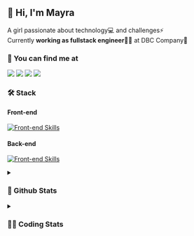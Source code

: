 ## 👋 Hi, I'm Mayra

A girl passionate about technology💻 and challenges⚡  
Currently **working as fullstack engineer**👩‍💻 at DBC Company🚀   

### 💬 You can find me at

<a href="https://mayra.dev" target="_blank" rel="noopener"><img src="https://img.shields.io/badge/-mayra.dev-005FED?style=flat&logo=Google-chrome&logoColor=white"/></a>
<a href="https://linkedin.com/in/mayraamaral" target="_blank" rel="noopener"><img src="https://img.shields.io/badge/-/mayraamaral-0077B5?style=flat&logo=Linkedin&logoColor=white"/></a>
<a href="mailto:mayra@mayra.dev" target="_blank" rel="noopener"><img src="https://img.shields.io/badge/-mayra@mayra.dev-D14836?style=flat&logo=Gmail&logoColor=white"/></a>
<a href="" target="_blank" rel="noopener"><img src="https://img.shields.io/badge/-mayraamaral-7289DA?style=flat&logo=Discord&logoColor=white"/></a>

### 🛠️ Stack
#### Front-end

[![Front-end Skills](https://skillicons.dev/icons?i=react,next,redux,styledcomponents,html,css,sass,js,ts,figma)](https://skillicons.dev)
#### Back-end

[![Front-end Skills](https://skillicons.dev/icons?i=java,spring,postgres,git,linux,bash,nodejs,docker,jenkins)](https://skillicons.dev)


<details>
    <summary><h3>📌 Github Stats</h3></summary>
    <div align="center">
        <table>
      <td><img height="160em" src="https://github-readme-stats.vercel.app/api?username=mayraamaral&show_icons=true&theme=algolia&hide_border=true&hide=stars&count_private=true" alt="Readme stats"></td>
      <td><img height="160em" src="https://github-readme-stats.vercel.app/api/top-langs/?username=mayraamaral&&layout=compact&&theme=algolia&hide_border=true&langs_count=6" alt="Language stats"></td>
       </table>
  </div> 
    

  <p align="center">
    <img src="https://github-readme-streak-stats.herokuapp.com?user=mayraamaral&theme=dark&hide_border=true&date_format=j%20M%5B%20Y%5D&locale=pt-br&background=050F2C&ring=0195DD&fire=23AA7D&currStreakLabel=23AA7D" alt="Streak stats">
  </p> 
</details>

<details>
  <summary><h3>👩‍💻 Coding Stats</h3></summary>
  
  <!--START_SECTION:waka-->
![Code Time](http://img.shields.io/badge/Code%20Time-110%20hrs%2029%20mins-blue)

**🐱 My GitHub Data** 

> 📦 578.1 kB Used in GitHub's Storage 
 > 
> 🏆 238 Contributions in the Year 2023
 > 
> 🚫 Not Opted to Hire
 > 
> 📜 45 Public Repositories 
 > 
> 🔑 24 Private Repositories 
 > 
**I'm an Early 🐤** 

```text
🌞 Morning                297 commits         ████░░░░░░░░░░░░░░░░░░░░░   15.85 % 
🌆 Daytime                811 commits         ███████████░░░░░░░░░░░░░░   43.28 % 
🌃 Evening                666 commits         █████████░░░░░░░░░░░░░░░░   35.54 % 
🌙 Night                  100 commits         █░░░░░░░░░░░░░░░░░░░░░░░░   05.34 % 
```
📅 **I'm Most Productive on Monday** 

```text
Monday                   396 commits         █████░░░░░░░░░░░░░░░░░░░░   21.13 % 
Tuesday                  320 commits         ████░░░░░░░░░░░░░░░░░░░░░   17.08 % 
Wednesday                258 commits         ███░░░░░░░░░░░░░░░░░░░░░░   13.77 % 
Thursday                 304 commits         ████░░░░░░░░░░░░░░░░░░░░░   16.22 % 
Friday                   246 commits         ███░░░░░░░░░░░░░░░░░░░░░░   13.13 % 
Saturday                 129 commits         ██░░░░░░░░░░░░░░░░░░░░░░░   06.88 % 
Sunday                   221 commits         ███░░░░░░░░░░░░░░░░░░░░░░   11.79 % 
```


📊 **This Week I Spent My Time On** 

```text
🕑︎ Time Zone: America/Sao_Paulo

💬 Programming Languages: 
SQL                      1 hr 38 mins        ████████████████████░░░░░   80.90 % 
Java                     20 mins             ████░░░░░░░░░░░░░░░░░░░░░   16.48 % 
Markdown                 2 mins              █░░░░░░░░░░░░░░░░░░░░░░░░   02.03 % 
XML                      0 secs              ░░░░░░░░░░░░░░░░░░░░░░░░░   00.59 % 

🔥 Editors: 
VS Code                  1 hr 39 mins        ████████████████████░░░░░   81.28 % 
IntelliJ                 22 mins             █████░░░░░░░░░░░░░░░░░░░░   18.72 % 

🐱‍💻 Projects: 
Guilherme Militão        23 mins             █████░░░░░░░░░░░░░░░░░░░░   19.17 % 
Antonio Badaro           19 mins             ████░░░░░░░░░░░░░░░░░░░░░   16.35 % 
Hugo Ferreira            19 mins             ████░░░░░░░░░░░░░░░░░░░░░   15.77 % 
Breno Santos             17 mins             ████░░░░░░░░░░░░░░░░░░░░░   14.36 % 
Diogo Bruno              16 mins             ███░░░░░░░░░░░░░░░░░░░░░░   13.19 % 

💻 Operating System: 
Linux                    2 hrs 2 mins        █████████████████████████   100.00 % 
```

**I Mostly Code in JavaScript** 

```text
JavaScript               98 repos            ███████░░░░░░░░░░░░░░░░░░   28.99 % 
TypeScript               92 repos            ███████░░░░░░░░░░░░░░░░░░   27.22 % 
HTML                     76 repos            ██████░░░░░░░░░░░░░░░░░░░   22.49 % 
Java                     52 repos            ████░░░░░░░░░░░░░░░░░░░░░   15.38 % 
CSS                      17 repos            █░░░░░░░░░░░░░░░░░░░░░░░░   05.03 % 
```




 Last Updated on 01/08/2023 18:42:40 UTC
<!--END_SECTION:waka-->

</details>
